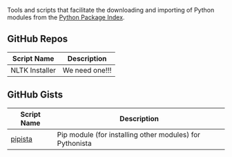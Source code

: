 Tools and scripts that facilitate the downloading and importing of Python modules from the [Python Package Index][].

GitHub Repos
------------
	
| Script Name        | Description   | 
| -------------      | ------------- | 
| NLTK Installer    | We need one!!! |


GitHub Gists
------------

| Script Name        | Description   | 
| -------------      | ------------- | 
| [pipista][]   | Pip module (for installing other modules) for Pythonista |


[Python Package Index]: https://pypi.python.org/pypi
[pipista]: https://gist.github.com/pudquick/4116558
